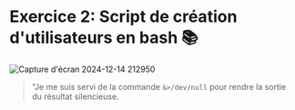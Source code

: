 # **Exercice 2: Script de création d'utilisateurs en bash** 📚

![Capture d'écran 2024-12-14 212950](https://github.com/user-attachments/assets/23c84364-dd15-49d7-8cbb-8c0e325140b4)

> "Je me suis servi de la commande `&>/dev/null` pour rendre la sortie du résultat silencieuse.
